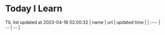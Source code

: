 # Today I Learn 
TIL list updated at 2023-04-18 02:00:32
| name | url | updated time |
| :--- | -- | -- |

